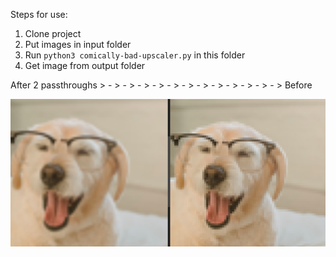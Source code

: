 Steps for use:
1. Clone project
1. Put images in input folder
1. Run ```python3 comically-bad-upscaler.py``` in this folder
1. Get image from output folder

After 2 passthroughs > - > - > - > - > - > - > - > - > - > - > - > - > Before

<img src="example.png" width="800px"/>